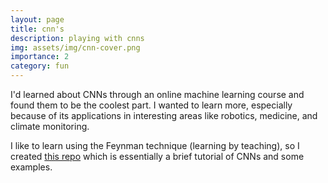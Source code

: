 ```yaml
---
layout: page
title: cnn's
description: playing with cnns
img: assets/img/cnn-cover.png
importance: 2
category: fun
---
```


I'd learned about CNNs through an online machine learning course and found them to be the coolest part. I wanted to learn more, especially because of its applications in interesting areas like robotics, medicine, and climate monitoring.

I like to learn using the Feynman technique (learning by teaching), so I created [this repo](https://github.com/ashna-khemani/cnn-examples) which is essentially a brief tutorial of CNNs and some examples.